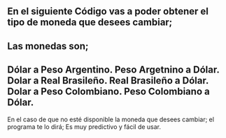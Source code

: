 En el siguiente Código vas a poder obtener el tipo de moneda que desees cambiar;
---------------------------------------------------------------------
Las monedas son;
---------------------------------------------------------------------
Dólar a Peso Argentino.
Peso Argetnino a Dólar.
Dolar a Real Brasileño.
Real Brasileño a Dólar.
Dolar a Peso Colombiano.
Peso Colombiano a Dólar.
----------------------------------------------------------------------
En el caso de que no esté disponible la moneda que desees cambiar;
el programa te lo dirá;
Es muy predictivo y fácil de usar.

